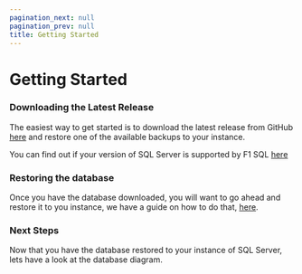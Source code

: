 ```yaml
---
pagination_next: null
pagination_prev: null
title: Getting Started
---
```


# Getting Started

### Downloading the Latest Release

The easiest way to get started is to download the latest release from GitHub [here](https://github.com/F1-SQL/F1-SQL/releases) and restore one of the available backups to your instance. 

You can find out if your version of SQL Server is supported by F1 SQL [here](../about/supported-versions)

### Restoring the database

Once you have the database downloaded, you will want to go ahead and restore it to you instance, we have a guide on how to do that, [here](database-restore).

### Next Steps

Now that you have the database restored to your instance of SQL Server, lets have a look at the database diagram.


